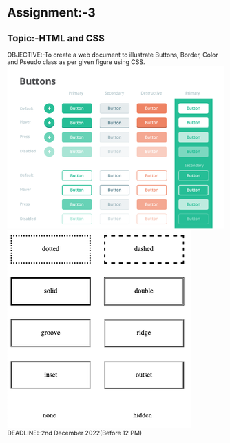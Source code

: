 # Assignment:-3
 ## Topic:-HTML and CSS
 OBJECTIVE:-To create a web document to illustrate Buttons, Border, Color and Pseudo class as per given figure using CSS.<br>
 ![Button photo](./Assets/button.png)<br>
 ![Border photo](./Assets/border.png)<br>
 DEADLINE:-2nd December 2022(Before 12 PM)<br>
